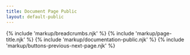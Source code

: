 ```yaml
---
title: Document Page Public
layout: default-public
---
```


{% include 'markup/breadcrumbs.njk' %}
{% include 'markup/page-title.njk' %}
{% include 'markup/documentation-public.njk' %}
{% include 'markup/buttons-previous-next-page.njk' %}
